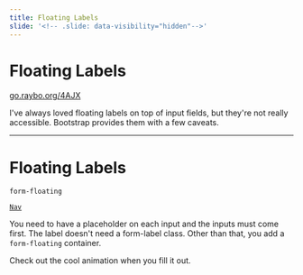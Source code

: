 ```yaml
---
title: Floating Labels
slide: '<!-- .slide: data-visibility="hidden"-->'
---
```


<!-- .slide: data-state="layout-title" class="bg-dark"-->

# Floating Labels

<div class="slide-link"><a href="https://go.raybo.org/4AJX"><i class="fab fa-slideshare"></i> go.raybo.org/4AJX</a></div>

> >

I've always loved floating labels on top of input fields, but they're not really accessible. Bootstrap provides them with a few caveats.

---

<!-- .slide: data-state="layout-title" class="bg-dark"-->

# Floating Labels

`form-floating`

<a href="https://codepen.io/planetoftheweb/pen/JjEevYo?editors=1000" target="_blank"><code class="code-royal">Nav</code></a>

> >

You need to have a placeholder on each input and the inputs must come first. The label doesn't need a form-label class. Other than that, you add a `form-floating` container.

Check out the cool animation when you fill it out.
